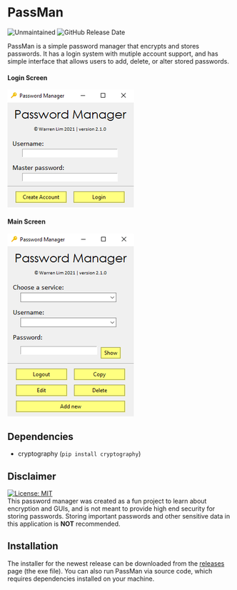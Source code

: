 # PassMan
![Unmaintained](https://img.shields.io/badge/status-unmaintained-red) ![GitHub Release Date](https://img.shields.io/github/release-date/wrrnlim/PassMan)

PassMan is a simple password manager that encrypts and stores passwords. It has a login system with mutiple account support, and has simple interface that allows users to add, delete, or alter stored passwords.

<!--
 Compiled with `pyinstaller --onedir -w -i img\keyicon.ico passwordManager.py`
-->

#### Login Screen
 ![snapshot](img/snapshot-login.png) 

#### Main Screen
 ![snapshot](img/snapshot-main.png)

## Dependencies
 - cryptography (`pip install cryptography`)

## Disclaimer
[![License: MIT](https://img.shields.io/badge/License-MIT-blue.svg)](https://github.com/wrrnlim/PassMan/blob/main/LICENSE)  
This password manager was created as a fun project to learn about encryption and GUIs, and is not meant to provide high end security for storing passwords. Storing important passwords and other sensitive data in this application is **NOT** recommended.

## Installation
The installer for the newest release can be downloaded from the [releases](https://github.com/wrrnlim/PassMan/releases) page (the exe file). You can also run PassMan via source code, which requires dependencies installed on your machine.
